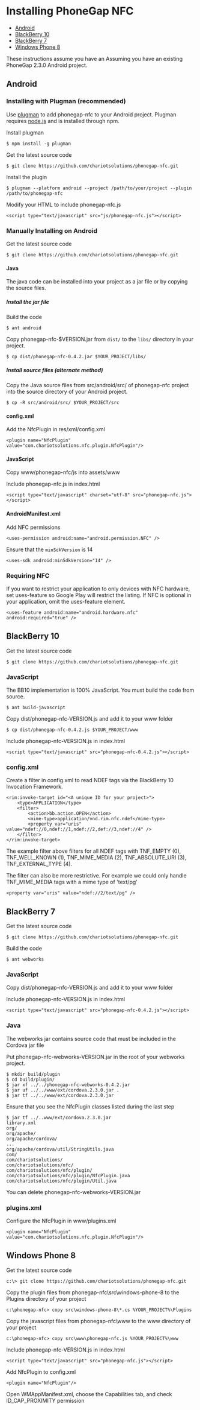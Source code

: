 # Installing PhoneGap NFC

* [Android](#android)
* [BlackBerry 10](#blackberry-10)
* [BlackBerry 7](#blackberry-7)
* [Windows Phone 8](#windows-phone-8)

These instructions assume you have an Assuming you have an existing PhoneGap 2.3.0 Android project.

## Android

### Installing with Plugman (recommended)

Use [plugman](https://github.com/imhotep/plugman) to add phonegap-nfc to your Android project.  Plugman requires [node.js](http://nodejs.org) and is installed through npm.

Install plugman

    $ npm install -g plugman

Get the latest source code

    $ git clone https://github.com/chariotsolutions/phonegap-nfc.git

Install the plugin

    $ plugman --platform android --project /path/to/your/project --plugin /path/to/phonegap-nfc

Modify your HTML to include phonegap-nfc.js

    <script type="text/javascript" src="js/phonegap-nfc.js"></script>  

### Manually Installing on Android

Get the latest source code

    $ git clone https://github.com/chariotsolutions/phonegap-nfc.git

#### Java

The java code can be installed into your project as a jar file or by copying the source files.

##### Install the jar file

Build the code

    $ ant android
    
Copy phonegap-nfc-$VERSION.jar from `dist/` to the `libs/` directory in your project.

    $ cp dist/phonegap-nfc-0.4.2.jar $YOUR_PROJECT/libs/

##### Install source files (alternate method)

Copy the Java source files from src/android/src/ of phonegap-nfc project into the source directory of your Android project.

    $ cp -R src/android/src/ $YOUR_PROJECT/src

#### config.xml 

Add the NfcPlugin in res/xml/config.xml

    <plugin name="NfcPlugin" value="com.chariotsolutions.nfc.plugin.NfcPlugin"/>

#### JavaScript 

Copy www/phonegap-nfc/js into assets/www
    
Include phonegap-nfc.js in index.html

    <script type="text/javascript" charset="utf-8" src="phonegap-nfc.js"></script>        

#### AndroidManifest.xml

Add NFC permissions

    <uses-permission android:name="android.permission.NFC" />

Ensure that the `minSdkVersion` is 14

    <uses-sdk android:minSdkVersion="14" />
    
### Requiring NFC

If you want to restrict your application to only devices with NFC hardware, set uses-feature so Google Play will restrict the listing.  If NFC is optional in your application, omit the uses-feature element.

    <uses-feature android:name="android.hardware.nfc" android:required="true" />

## BlackBerry 10

Get the latest source code

    $ git clone https://github.com/chariotsolutions/phonegap-nfc.git

### JavaScript 

The BB10 implementation is 100% JavaScript.  You must build the code from source.

    $ ant build-javascript

Copy dist/phonegap-nfc-VERSION.js and add it to your www folder

    $ cp dist/phonegap-nfc-0.4.2.js $YOUR_PROJECT/www
    
Include phonegap-nfc-VERSION.js in index.html

    <script type="text/javascript" src="phonegap-nfc-0.4.2.js"></script>        

### config.xml

Create a filter in config.xml to read NDEF tags via the BlackBerry 10 Invocation Framework.

    <rim:invoke-target id="<A unique ID for your project>">
        <type>APPLICATION</type>
        <filter>
            <action>bb.action.OPEN</action>
            <mime-type>application/vnd.rim.nfc.ndef</mime-type>
            <property var="uris" value="ndef://0,ndef://1,ndef://2,def://3,ndef://4" /> 
        </filter>
    </rim:invoke-target>

The example filter above filters for all NDEF tags with TNF_EMPTY (0), TNF_WELL_KNOWN (1), TNF_MIME_MEDIA (2), TNF_ABSOLUTE_URI (3), TNF_EXTERNAL_TYPE (4).

The filter can also be more restrictive.  For example we could only handle TNF_MIME_MEDIA tags with a mime type of 'text/pg'

    <property var="uris" value="ndef://2/text/pg" /> 

## BlackBerry 7

Get the latest source code

    $ git clone https://github.com/chariotsolutions/phonegap-nfc.git

Build the code

    $ ant webworks

### JavaScript 

Copy dist/phonegap-nfc-VERSION.js and add it to your www folder
    
Include phonegap-nfc-VERSION.js in index.html

    <script type="text/javascript" src="phonegap-nfc-0.4.2.js"></script>       

### Java

The webworks jar contains source code that must be included in the Cordova jar file

Put phonegap-nfc-webworks-VERSION.jar in the root of your webworks project.

    $ mkdir build/plugin
    $ cd build/plugin/
    $ jar xf ../../phonegap-nfc-webworks-0.4.2.jar
    $ jar uf ../../www/ext/cordova.2.3.0.jar .
    $ jar tf ../../www/ext/cordova.2.3.0.jar
	
Ensure that you see the NfcPlugin classes listed during the last step

    $ jar tf ../..www/ext/cordova.2.3.0.jar
    library.xml
    org/
    org/apache/
    org/apache/cordova/
    ...
    org/apache/cordova/util/StringUtils.java
    com/
    com/chariotsolutions/
    com/chariotsolutions/nfc/
    com/chariotsolutions/nfc/plugin/
    com/chariotsolutions/nfc/plugin/NfcPlugin.java
    com/chariotsolutions/nfc/plugin/Util.java
	
You can delete phonegap-nfc-webworks-VERSION.jar

### plugins.xml

Configure the NfcPlugin in www/plugins.xml

    <plugin name="NfcPlugin" value="com.chariotsolutions.nfc.plugin.NfcPlugin"/>
    
## Windows Phone 8

Get the latest source code

    c:\> git clone https://github.com/chariotsolutions/phonegap-nfc.git

Copy the plugin files from phonegap-nfc\src\windows-phone-8 to the Plugins directory of your project

    c:\phonegap-nfc> copy src\windows-phone-8\*.cs %YOUR_PROJECT%\Plugins
    
Copy the javascript files from phonegap-nfc\www to the www directory of your project

    c:\phonegap-nfc> copy src\www\phonegap-nfc.js %YOUR_PROJECT%\www
    
Include phonegap-nfc-VERSION.js in index.html

    <script type="text/javascript" src="phonegap-nfc.js"></script>
    
Add NfcPlugin to config.xml

    <plugin name="NfcPlugin"/>
    
Open WMAppManifest.xml, choose the Capabilities tab, and check ID_CAP_PROXIMITY permission
